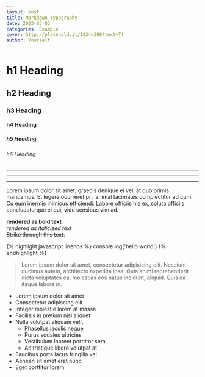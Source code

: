 ```yaml
---
layout: post
title: Markdown Typography
date: 2003-03-03
categories: Example
cover: http://placehold.it/1024x380?text=Tt
author: Yourself
---
```

# h1 Heading

## h2 Heading

### h3 Heading

#### h4 Heading

##### h5 Heading

###### h6 Heading

___

---

***

Lorem ipsum dolor sit amet, graecis denique ei vel, at duo primis mandamus. Et legere ocurreret pri, animal tacimates complectitur ad cum. Cu eum inermis inimicus efficiendi. Labore officiis his ex, soluta officiis concludaturque ei qui, vide sensibus vim ad.

**rendered as bold text** <br>
_rendered as italicized text_ <br>
~~Strike through this text.~~ <br>

{% highlight javascript linenos %}
 console.log('hello world')
{% endhighlight %}

> Lorem ipsum dolor sit amet, consectetur adipisicing elit. Nesciunt ducimus autem, architecto expedita ipsa! Quia animi reprehenderit dicta voluptates ea, molestias eos natus incidunt, aliquid. Quis ea itaque labore in.

+ Lorem ipsum dolor sit amet
+ Consectetur adipiscing elit
+ Integer molestie lorem at massa
+ Facilisis in pretium nisl aliquet
+ Nulla volutpat aliquam velit
  - Phasellus iaculis neque
  - Purus sodales ultricies
  - Vestibulum laoreet porttitor sem
  - Ac tristique libero volutpat at
+ Faucibus porta lacus fringilla vel
+ Aenean sit amet erat nunc
+ Eget porttitor lorem
